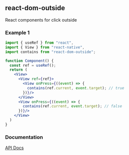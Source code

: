 ## react-dom-outside

React components for click outside

### Example 1

```jsx
import { useRef } from "react",
import { View } from "react-native",
import contains from "react-dom-outside";

function Component() {
  const ref = useRef();
  return (
    <View>
      <View ref={ref}>
        <View onPress={((event) => {
          contains(ref.current, event.target); // true
        })}/>
      </View>
      <View onPress={((event) => {
        contains(ref.current, event.target); // false
      })}/>
    </View>
  )
}
```

### Documentation

[API Docs](https://kmalakoff.github.io/react-dom-outside/)
